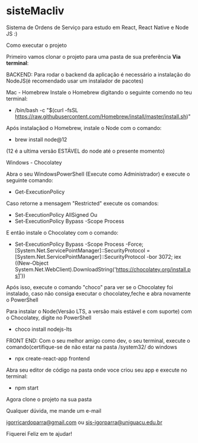 # sisteMacliv
Sistema de Ordens de Serviço para estudo em React, React Native e Node JS :)

Como executar o projeto 

Primeiro vamos clonar o projeto para uma pasta de sua preferência
<b>Via terminal</b>: 
 

BACKEND:
  Para rodar o backend da aplicação é necessário a instalação do NodeJS(é recomendado usar um instalador de pacotes)
  
  
  Mac - Homebrew
  Instale o Homebrew digitando o seguinte comendo no teu terminal:
  
  * /bin/bash -c "$(curl -fsSL https://raw.githubusercontent.com/Homebrew/install/master/install.sh)"
  
  Após instalaçãod o Homebrew, instale o Node com o comando:
  
  * brew install node@12  
  
  (12 é a ultima versão ESTÁVEL do node até o presente momento)
  
  
  Windows - Chocolatey 
  
  Abra o seu WindowsPowerShell (Execute como Administrador) e execute o seguinte comando:
  
  * Get-ExecutionPolicy
  
  Caso retorne a mensagem "Restricted" execute os comandos:
  
  * Set-ExecutionPolicy AllSigned
  Ou
  * Set-ExecutionPolicy Bypass -Scope Process
  

  E então instale o Chocolatey com o comando:
  * Set-ExecutionPolicy Bypass -Scope Process -Force; [System.Net.ServicePointManager]::SecurityProtocol = [System.Net.ServicePointManager]::SecurityProtocol -bor 3072; iex ((New-Object System.Net.WebClient).DownloadString('https://chocolatey.org/install.ps1'))
  
  Após isso, execute o comando "choco" para ver se o Chocolatey foi instalado, caso não consiga executar o chocolatey,feche e abra novamente o PowerShell
  
  Para instalar o Node(Versão LTS, a versão mais estável e com suporte) com o Chocolatey, digite no PowerShell 
  * choco install nodejs-lts
  
  FRONT END:
  Com o seu melhor amigo como dev, o seu terminal, execute o comando(certifique-se de não estar na pasta /system32/ do windows
  * npx create-react-app frontend
  
  Abra seu editor de código na pasta onde voce criou seu app e execute no terminal:
  * npm start
  
  Agora clone o projeto na sua pasta
  
  Qualquer dúvida, me mande um e-mail
  
  igorricardoparra@gmail.com
  ou
  sis-igorparra@uniguacu.edu.br
  
  Fiquerei Feliz em te ajudar!
  
